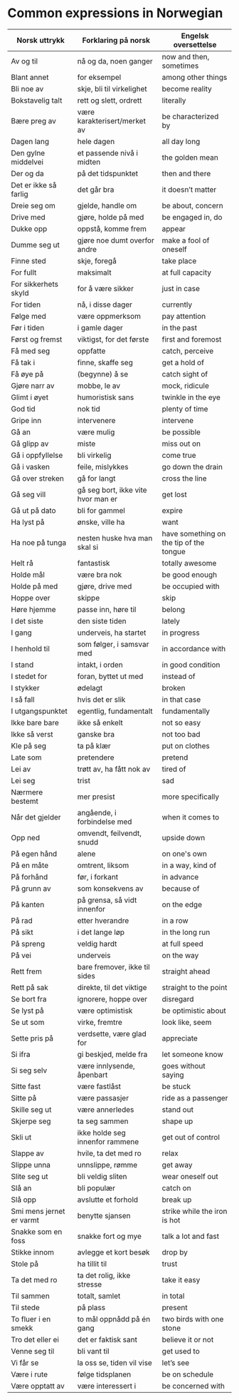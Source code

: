 # Common expressions in Norwegian

| Norsk uttrykk           | Forklaring på norsk              | Engelsk oversettelse         |
|-------------------------|---------------------------------|------------------------------|
| Av og til              | nå og da, noen ganger           | now and then, sometimes      |
| Blant annet            | for eksempel                   | among other things           |
| Bli noe av             | skje, bli til virkelighet       | become reality               |
| Bokstavelig talt       | rett og slett, ordrett         | literally                    |
| Bære preg av           | være karakterisert/merket av   | be characterized by          |
| Dagen lang             | hele dagen                     | all day long                 |
| Den gylne middelvei    | et passende nivå i midten      | the golden mean              |
| Der og da              | på det tidspunktet             | then and there               |
| Det er ikke så farlig  | det går bra                    | it doesn’t matter            |
| Dreie seg om           | gjelde, handle om              | be about, concern            |
| Drive med              | gjøre, holde på med            | be engaged in, do            |
| Dukke opp              | oppstå, komme frem             | appear                       |
| Dumme seg ut           | gjøre noe dumt overfor andre  | make a fool of oneself       |
| Finne sted             | skje, foregå                   | take place                   |
| For fullt              | maksimalt                      | at full capacity             |
| For sikkerhets skyld   | for å være sikker              | just in case                 |
| For tiden             | nå, i disse dager              | currently                    |
| Følge med              | være oppmerksom                | pay attention                |
| Før i tiden            | i gamle dager                  | in the past                  |
| Først og fremst        | viktigst, for det første       | first and foremost           |
| Få med seg             | oppfatte                       | catch, perceive              |
| Få tak i               | finne, skaffe seg              | get a hold of                |
| Få øye på              | (begynne) å se                 | catch sight of               |
| Gjøre narr av          | mobbe, le av                   | mock, ridicule               |
| Glimt i øyet           | humoristisk sans               | twinkle in the eye           |
| God tid                | nok tid                        | plenty of time               |
| Gripe inn              | intervenere                    | intervene                    |
| Gå an                 | være mulig                     | be possible                  |
| Gå glipp av           | miste                          | miss out on                  |
| Gå i oppfyllelse       | bli virkelig                   | come true                    |
| Gå i vasken           | feile, mislykkes               | go down the drain            |
| Gå over streken       | gå for langt                   | cross the line               |
| Gå seg vill           | gå seg bort, ikke vite hvor man er | get lost                 |
| Gå ut på dato         | bli for gammel                 | expire                        |
| Ha lyst på            | ønske, ville ha                | want                          |
| Ha noe på tunga       | nesten huske hva man skal si   | have something on the tip of the tongue |
| Helt rå               | fantastisk                     | totally awesome              |
| Holde mål             | være bra nok                   | be good enough               |
| Holde på med          | gjøre, drive med               | be occupied with             |
| Hoppe over            | skippe                         | skip                         |
| Høre hjemme           | passe inn, høre til            | belong                       |
| I det siste           | den siste tiden                | lately                       |
| I gang                | underveis, ha startet          | in progress                  |
| I henhold til         | som følger, i samsvar med      | in accordance with           |
| I stand               | intakt, i orden                | in good condition            |
| I stedet for          | foran, byttet ut med           | instead of                   |
| I stykker             | ødelagt                        | broken                       |
| I så fall             | hvis det er slik               | in that case                 |
| I utgangspunktet      | egentlig, fundamentalt         | fundamentally                 |
| Ikke bare bare        | ikke så enkelt                 | not so easy                  |
| Ikke så verst         | ganske bra                     | not too bad                  |
| Kle på seg            | ta på klær                     | put on clothes               |
| Late som              | pretendere                     | pretend                      |
| Lei av                | trøtt av, ha fått nok av       | tired of                     |
| Lei seg               | trist                          | sad                          |
| Nærmere bestemt       | mer presist                    | more specifically            |
| Når det gjelder       | angående, i forbindelse med    | when it comes to             |
| Opp ned              | omvendt, feilvendt, snudd      | upside down                  |
| På egen hånd          | alene                          | on one's own                 |
| På en måte           | omtrent, liksom                | in a way, kind of            |
| På forhånd            | før, i forkant                 | in advance                    |
| På grunn av           | som konsekvens av              | because of                   |
| På kanten            | på grensa, så vidt innenfor   | on the edge                   |
| På rad                | etter hverandre                | in a row                     |
| På sikt               | i det lange løp                | in the long run              |
| På spreng            | veldig hardt                   | at full speed                |
| På vei                | underveis                      | on the way                   |
| Rett frem             | bare fremover, ikke til sides  | straight ahead               |
| Rett på sak           | direkte, til det viktige       | straight to the point        |
| Se bort fra           | ignorere, hoppe over           | disregard                     |
| Se lyst på            | være optimistisk               | be optimistic about          |
| Se ut som             | virke, fremtre                 | look like, seem              |
| Sette pris på         | verdsette, være glad for       | appreciate                    |
| Si ifra               | gi beskjed, melde fra          | let someone know             |
| Si seg selv           | være innlysende, åpenbart      | goes without saying          |
| Sitte fast            | være fastlåst                  | be stuck                      |
| Sitte på             | være passasjer                 | ride as a passenger          |
| Skille seg ut         | være annerledes                | stand out                    |
| Skjerpe seg           | ta seg sammen                  | shape up                     |
| Skli ut               | ikke holde seg innenfor rammene | get out of control          |
| Slappe av             | hvile, ta det med ro           | relax                         |
| Slippe unna           | unnslippe, rømme               | get away                      |
| Slite seg ut          | bli veldig sliten              | wear oneself out             |
| Slå an               | bli populær                    | catch on                     |
| Slå opp               | avslutte et forhold            | break up                     |
| Smi mens jernet er varmt | benytte sjansen           | strike while the iron is hot |
| Snakke som en foss    | snakke fort og mye             | talk a lot and fast          |
| Stikke innom          | avlegge et kort besøk          | drop by                      |
| Stole på             | ha tillit til                  | trust                        |
| Ta det med ro         | ta det rolig, ikke stresse     | take it easy                 |
| Til sammen           | totalt, samlet                 | in total                     |
| Til stede            | på plass                       | present                      |
| To fluer i en smekk  | to mål oppnådd på én gang      | two birds with one stone     |
| Tro det eller ei     | det er faktisk sant            | believe it or not            |
| Venne seg til        | bli vant til                   | get used to                  |
| Vi får se            | la oss se, tiden vil vise      | let’s see                    |
| Være i rute         | følge tidsplanen               | be on schedule               |
| Være opptatt av      | være interessert i             | be concerned with            |
